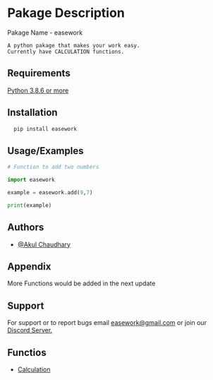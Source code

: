 
# Pakage Description

Pakage Name - easework 
   
```
A python pakage that makes your work easy.
Currently have CALCULATION functions.
```



        


## Requirements

[Python 3.8.6 or more](https://www.python.org/)


## Installation



```bash
  pip install easework
```
    
## Usage/Examples

```python
# Function to add two numbers 

import easework

example = easework.add(9,7)

print(example)
```


## Authors

- [@Akul Chaudhary](https://github.com/akulchaudhary07)


## Appendix

More Functions would be added in the next update


## Support

For support or to report bugs  email easework@gmail.com or join our [Discord Server.](https://discord.gg/HkXUkGueCd)

## Functios 

- [Calculation](https://github.com/akulchaudhary07/easework-/blob/main/Calculation%20Functions)
